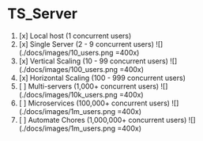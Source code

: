 # TS_Server

1. [x] Local host (1 concurrent users)
2. [x] Single Server (2 - 9 concurrent users)
![](./docs/images/10_users.png =400x)
3. [x] Vertical Scaling (10 - 99 concurrent users)
![](./docs/images/100_users.png =400x)
4. [x] Horizontal Scaling (100 - 999 concurrent users)
5. [ ] Multi-servers (1,000+ concurrent users)
![](./docs/images/10k_users.png =400x)
6. [ ] Microservices (100,000+ concurrent users)
![](./docs/images/1m_users.png =400x)
7. [ ] Automate Chores (1,000,000+ concurrent users)
![](./docs/images/1m_users.png =400x)
